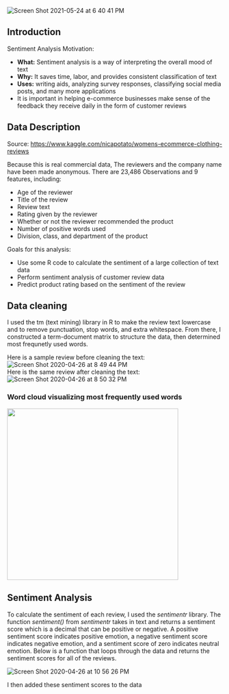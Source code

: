 
![Screen Shot 2021-05-24 at 6 40 41 PM](https://user-images.githubusercontent.com/54850909/119419354-b1a3a780-bcbf-11eb-96d7-f5c3ef3565b1.png)

## Introduction

Sentiment Analysis Motivation:

* **What:** Sentiment analysis is a way of interpreting the overall mood of text
* **Why:** It saves time, labor, and provides consistent classification of text
* **Uses:** writing aids, analyzing survey responses, classifying social media posts,  and many more applications
* It is important in helping e-commerce businesses make sense of the feedback they receive daily in the form of customer reviews

## Data Description

Source: https://www.kaggle.com/nicapotato/womens-ecommerce-clothing-reviews

Because this is real commercial data, The reviewers and the company name have been made anonymous. There are 23,486 Observations and 9 features, including:

* Age of the reviewer
* Title of the review
* Review text
* Rating given by the reviewer
* Whether or not the reviewer recommended the product
* Number of positive words used
* Division, class, and department of the product

Goals for this analysis:
* Use some R code to calculate the sentiment of a large collection of text data
* Perform sentiment analysis of customer review data
* Predict product rating based on the sentiment of the review


## Data cleaning

I used the tm (text mining) library in R to make the review text lowercase and to remove punctuation, stop words, and extra whitespace. From there, I constructed a term-document matrix to structure the data, then determined most frequnetly used words.


Here is a sample review before cleaning the text: \
![Screen Shot 2020-04-26 at 8 49 44 PM](https://user-images.githubusercontent.com/54850909/119419496-05ae8c00-bcc0-11eb-8836-fcdf2156ad18.png)
\
Here is the same review after cleaning the text: \
![Screen Shot 2020-04-26 at 8 50 32 PM](https://user-images.githubusercontent.com/54850909/119419529-13641180-bcc0-11eb-8057-12fea95f5d67.png)
<br/>
### Word cloud visualizing most frequently used words
<img src="https://user-images.githubusercontent.com/54850909/119419732-85d4f180-bcc0-11eb-8f7e-f640d2099682.png" width="400" height="400">

## Sentiment Analysis
To calculate the sentiment of each review, I used the *sentimentr* library. The function *sentiment()* from *sentimentr* takes in text and returns a sentiment score which is a decimal that can be positive or negative. A positive sentiment score indicates positive emotion, a negative sentiment score indicates negative emotion, and a sentiment score of zero indicates neutral emotion. Below is a function that loops through the data and returns the sentiment scores for all of the reviews.

![Screen Shot 2020-04-26 at 10 56 26 PM](https://user-images.githubusercontent.com/54850909/119419448-eb74ae00-bcbf-11eb-9708-7d0be01ae036.png)

I then added these sentiment scores to the data
